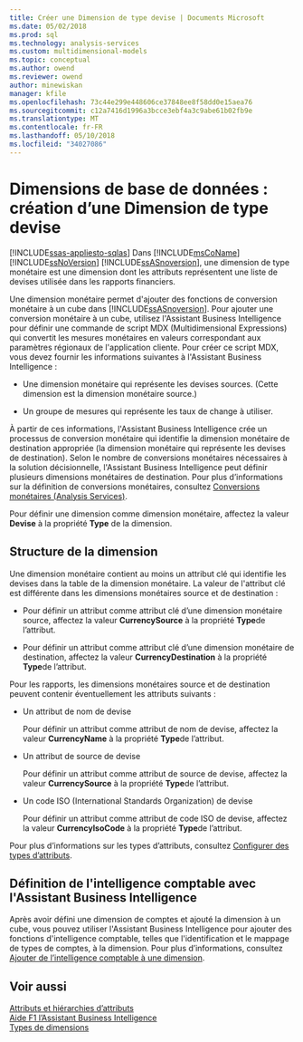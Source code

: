 ```yaml
---
title: Créer une Dimension de type devise | Documents Microsoft
ms.date: 05/02/2018
ms.prod: sql
ms.technology: analysis-services
ms.custom: multidimensional-models
ms.topic: conceptual
ms.author: owend
ms.reviewer: owend
author: minewiskan
manager: kfile
ms.openlocfilehash: 73c44e299e448606ce37848ee8f58dd0e15aea76
ms.sourcegitcommit: c12a7416d1996a3bcce3ebf4a3c9abe61b02fb9e
ms.translationtype: MT
ms.contentlocale: fr-FR
ms.lasthandoff: 05/10/2018
ms.locfileid: "34027086"
---
```

# <a name="database-dimensions---create-a-currency-type-dimension"></a>Dimensions de base de données : création d’une Dimension de type devise
[!INCLUDE[ssas-appliesto-sqlas](../../includes/ssas-appliesto-sqlas.md)]
  Dans [!INCLUDE[msCoName](../../includes/msconame-md.md)] [!INCLUDE[ssNoVersion](../../includes/ssnoversion-md.md)] [!INCLUDE[ssASnoversion](../../includes/ssasnoversion-md.md)], une dimension de type monétaire est une dimension dont les attributs représentent une liste de devises utilisée dans les rapports financiers.  
  
 Une dimension monétaire permet d'ajouter des fonctions de conversion monétaire à un cube dans [!INCLUDE[ssASnoversion](../../includes/ssasnoversion-md.md)]. Pour ajouter une conversion monétaire à un cube, utilisez l'Assistant Business Intelligence pour définir une commande de script MDX (Multidimensional Expressions) qui convertit les mesures monétaires en valeurs correspondant aux paramètres régionaux de l'application cliente. Pour créer ce script MDX, vous devez fournir les informations suivantes à l'Assistant Business Intelligence :  
  
-   Une dimension monétaire qui représente les devises sources. (Cette dimension est la dimension monétaire source.)  
  
-   Un groupe de mesures qui représente les taux de change à utiliser.  
  
 À partir de ces informations, l'Assistant Business Intelligence crée un processus de conversion monétaire qui identifie la dimension monétaire de destination appropriée (la dimension monétaire qui représente les devises de destination). Selon le nombre de conversions monétaires nécessaires à la solution décisionnelle, l'Assistant Business Intelligence peut définir plusieurs dimensions monétaires de destination. Pour plus d’informations sur la définition de conversions monétaires, consultez [Conversions monétaires &#40;Analysis Services&#41;](../../analysis-services/currency-conversions-analysis-services.md).  
  
 Pour définir une dimension comme dimension monétaire, affectez la valeur **Devise** à la propriété **Type** de la dimension.  
  
## <a name="dimension-structure"></a>Structure de la dimension  
 Une dimension monétaire contient au moins un attribut clé qui identifie les devises dans la table de la dimension monétaire. La valeur de l'attribut clé est différente dans les dimensions monétaires source et de destination :  
  
-   Pour définir un attribut comme attribut clé d’une dimension monétaire source, affectez la valeur **CurrencySource** à la propriété **Type**de l’attribut.  
  
-   Pour définir un attribut comme attribut clé d’une dimension monétaire de destination, affectez la valeur **CurrencyDestination** à la propriété **Type**de l’attribut.  
  
 Pour les rapports, les dimensions monétaires source et de destination peuvent contenir éventuellement les attributs suivants :  
  
-   Un attribut de nom de devise  
  
     Pour définir un attribut comme attribut de nom de devise, affectez la valeur **CurrencyName** à la propriété **Type**de l’attribut.  
  
-   Un attribut de source de devise  
  
     Pour définir un attribut comme attribut de source de devise, affectez la valeur **CurrencySource** à la propriété **Type**de l’attribut.  
  
-   Un code ISO (International Standards Organization) de devise  
  
     Pour définir un attribut comme attribut de code ISO de devise, affectez la valeur **CurrencyIsoCode** à la propriété **Type**de l’attribut.  
  
 Pour plus d’informations sur les types d’attributs, consultez [Configurer des types d’attributs](../../analysis-services/multidimensional-models/attribute-properties-configure-attribute-types.md).  
  
## <a name="defining-account-intelligence-with-the-business-intelligence-wizard"></a>Définition de l'intelligence comptable avec l'Assistant Business Intelligence  
 Après avoir défini une dimension de comptes et ajouté la dimension à un cube, vous pouvez utiliser l'Assistant Business Intelligence pour ajouter des fonctions d'intelligence comptable, telles que l'identification et le mappage de types de comptes, à la dimension. Pour plus d’informations, consultez [Ajouter de l’intelligence comptable à une dimension](../../analysis-services/multidimensional-models/bi-wizard-add-account-intelligence-to-a-dimension.md).  
  
## <a name="see-also"></a>Voir aussi  
 [Attributs et hiérarchies d’attributs](../../analysis-services/multidimensional-models-olap-logical-dimension-objects/attributes-and-attribute-hierarchies.md)   
 [Aide F1 l’Assistant Business Intelligence](http://msdn.microsoft.com/library/155ac80c-63ae-47aa-9e86-9396e3d920eb)   
 [Types de dimensions](../../analysis-services/multidimensional-models-olap-logical-dimension-objects/database-dimension-properties-types.md)  
  
  
